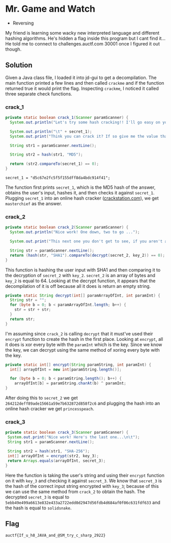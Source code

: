 # Mr. Game and Watch
- Reversing

My friend is learning some wacky new interpreted language and different hashing algorithms. He's hidden a flag inside this program 
but I cant find it... He told me to connect to challenges.auctf.com 30001 once I figured it out though.

## Solution
Given a Java class file, I loaded it into jd-gui to get a decompilation. The main function printed a few lines and then called
`crackme` and if the function returned true it would print the flag. Inspecting `crackme`, I noticed it called three separate check functions.

### crack_1
```Java
private static boolean crack_1(Scanner paramScanner) {
  System.out.println("Let's try some hash cracking!! I'll go easy on you the first time. The first hash we are checking is this");

  System.out.println("\t" + secret_1);
  System.out.print("Think you can crack it? If so give me the value that hashes to that!\n\t");

  String str1 = paramScanner.nextLine();

  String str2 = hash(str1, "MD5");

  return (str2.compareTo(secret_1) == 0);
}
```
`secret_1 = "d5c67e2fc5f5f155dff8da4bdc914f41";`

The function first prints `secret_1`, which is the MD5 hash of the answer, obtains the user's input, hashes it, and then checks
it against `secret_1`. Plugging `secret_1` into an online hash cracker ([crackstation.com](https://crackstation.net/)), we get `masterchief` as the answer.

### crack_2
```Java
private static boolean crack_2(Scanner paramScanner) {
  System.out.println("Nice work! One down, two to go ...");

  System.out.print("This next one you don't get to see, if you aren't already digging into the class file you may wanna try that out!\n\t");

  String str = paramScanner.nextLine();
  return (hash(str, "SHA1").compareTo(decrypt(secret_2, key_2)) == 0);
}
```
This function is hashing the user input with SHA1 and then comparing it to the decryption of `secret_2` with `key_2`. `secret_2` is an
array of bytes and `key_2` is equal to 64. Looking at the decrypt function, it appears that the decompilation of it is off because all
it does is return an empty string.
```Java
private static String decrypt(int[] paramArrayOfInt, int paramInt) {
  String str = "";
  for (byte b = 0; b < paramArrayOfInt.length; b++) {
    str = str + str;
  }
  return str;
}
```
I'm assuming since `crack_2` is calling `decrypt` that it must've used their `encrypt` function to create the hash in the first place.
Looking at `encrypt`, all it does is xor every byte with the `paramInt` which is the key. Since we know the key, we can decrypt
using the same method of xoring every byte with the key.
```Java
private static int[] encrypt(String paramString, int paramInt) {
  int[] arrayOfInt = new int[paramString.length()];

  for (byte b = 0; b < paramString.length(); b++) {
    arrayOfInt[b] = paramString.charAt(b) ^ paramInt;
}
 ```
 After doing this to `secret_2` we get `264212deff89ade15661a59e7b632872d858f2c6` and plugging the hash into an online hash cracker
 we get `princesspeach`.
 
 ### crack_3
 ```Java
 private static boolean crack_3(Scanner paramScanner) {
  System.out.print("Nice work! Here's the last one...\n\t");
  String str1 = paramScanner.nextLine();

  String str2 = hash(str1, "SHA-256");
  int[] arrayOfInt = encrypt(str2, key_3);
  return Arrays.equals(arrayOfInt, secret_3);
}
```
Here the function is taking the user's string and using their `encrypt` function on it with `key_3` and checking it against `secret_3`.
We know that `secret_3` is the hash of the correct input string encrypted with `key_3`; because of this we can use the same method from `crack_2` 
to obtain the hash. The decrypted `secret_3` is equal to `5ebb49e499a6613e832e433a2722edd0d2947d56fdb4d684af0f06c631fdf633` and the hash
is equal to `solidsnake`.

## Flag
`auctf{If_u_h8_JAVA_and_@SM_try_c_sharp_2922}`
